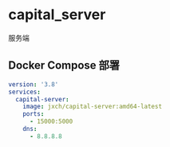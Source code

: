 # capital_server
服务端


## Docker Compose 部署

```yml
version: '3.8'
services: 
  capital-server: 
    image: jxch/capital-server:amd64-latest
    ports: 
      - 15000:5000 
    dns: 
      - 8.8.8.8
```

